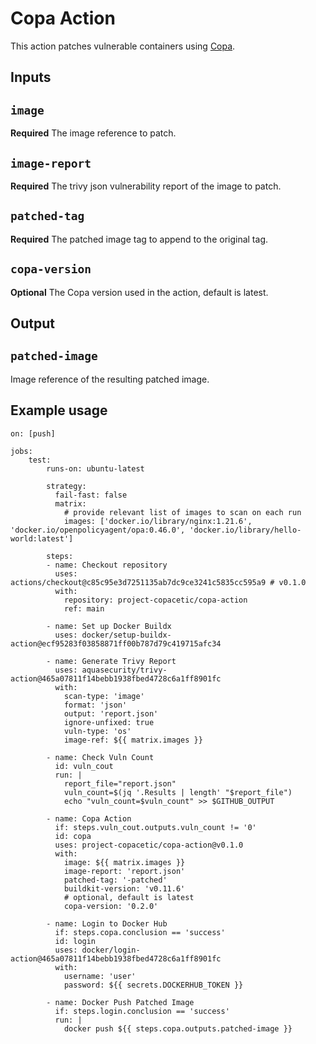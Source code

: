 # Copa Action

This action patches vulnerable containers using [Copa](https://github.com/project-copacetic/copacetic).

## Inputs

## `image`

**Required** The image reference to patch.

## `image-report`

**Required** The trivy json vulnerability report of the image to patch.

## `patched-tag`

**Required** The patched image tag to append to the original tag.

## `copa-version`

**Optional** The Copa version used in the action, default is latest.

## Output

## `patched-image`

Image reference of the resulting patched image.

## Example usage

```
on: [push]

jobs:
    test:
        runs-on: ubuntu-latest

        strategy:
          fail-fast: false
          matrix:
            # provide relevant list of images to scan on each run
            images: ['docker.io/library/nginx:1.21.6', 'docker.io/openpolicyagent/opa:0.46.0', 'docker.io/library/hello-world:latest']

        steps:
        - name: Checkout repository
          uses: actions/checkout@c85c95e3d7251135ab7dc9ce3241c5835cc595a9 # v0.1.0
          with:
            repository: project-copacetic/copa-action
            ref: main

        - name: Set up Docker Buildx
          uses: docker/setup-buildx-action@ecf95283f03858871ff00b787d79c419715afc34

        - name: Generate Trivy Report
          uses: aquasecurity/trivy-action@465a07811f14bebb1938fbed4728c6a1ff8901fc
          with:
            scan-type: 'image'
            format: 'json'
            output: 'report.json'
            ignore-unfixed: true
            vuln-type: 'os'
            image-ref: ${{ matrix.images }}

        - name: Check Vuln Count
          id: vuln_cout
          run: |
            report_file="report.json"
            vuln_count=$(jq '.Results | length' "$report_file")
            echo "vuln_count=$vuln_count" >> $GITHUB_OUTPUT

        - name: Copa Action
          if: steps.vuln_cout.outputs.vuln_count != '0'
          id: copa
          uses: project-copacetic/copa-action@v0.1.0
          with:
            image: ${{ matrix.images }}
            image-report: 'report.json'
            patched-tag: '-patched'
            buildkit-version: 'v0.11.6'
            # optional, default is latest
            copa-version: '0.2.0'

        - name: Login to Docker Hub
          if: steps.copa.conclusion == 'success'
          id: login
          uses: docker/login-action@465a07811f14bebb1938fbed4728c6a1ff8901fc
          with:
            username: 'user'
            password: ${{ secrets.DOCKERHUB_TOKEN }}

        - name: Docker Push Patched Image
          if: steps.login.conclusion == 'success'
          run: |
            docker push ${{ steps.copa.outputs.patched-image }}

```
